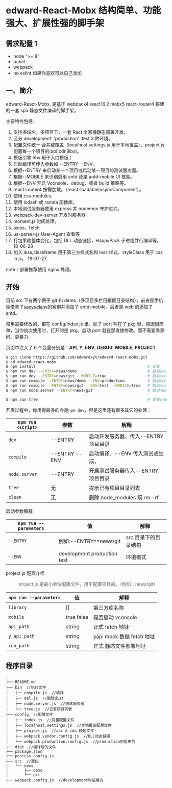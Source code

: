 # edward-React-Mobx 结构简单、功能强大、扩展性强的脚手架

## 需求配置 1

* node ">= 8"
* babel
* webpack
* no eslint 如果你喜欢可以自己添加

## 一、简介

edward-React-Mobx, 是基于 webpack4 react16.2 mobx5 react-router4 搭建的一套 spa 静态文件编译的脚手架。

主要特性包括：

1.  支持多域名，多项目下，一套 Ract 全家桶静态部署开发。
2.  区分 development' 'production' 'test'3 种环境。
3.  配置文件统一 合并或覆盖（localhost.settings.js 用于本地覆盖）、project.js 配置每一个项目的(api|cdn|libs)。
4.  模板引擎 hbs 用于入口模板；
5.  启动编译可传入参数如 --ENTRY --ENV。
6.  根据--ENTRY 来启动某一个项目或启动某一项目的测试服务器。
7.  根据--MOBILE 来识别启用 antd 还是 antd-mobile UI 框架。
8.  根据--ENV 开启 Vconsole、debug、或者 build 策略等。
9.  react-router4 按需加载。（react-loadable|asyncComponent）。
10. 使用 css-modules.
11. 使用 lodash 或 ramda 函数库。
12. 本地测试服务器使用 express 并 nodemon 守护进程。
13. webpack-dev-server 开发时服务器。
14. moment.js 时间处理。
15. axios、fetch
16. ua-parser-js User-Agent 查看等
17. 打包策略整体变化，包括 DLL 动态链接，HappyPack 子进程并行编译等。 18-06-28
18. 加入 less,className 用于第三方样式名和 less 样式、styleClass 用于 css in js。 18-07-27

note：部署推荐使用 nginx 处理。

## 开始

目前 src 下有两个例子 git 和 demo（多项目多栏目根据目录结构），前者是手机端借鉴了[sanyuelanv](https://github.com/sanyuelanv/react-mobx-project)的案例并添加了 antd-mobile。后者是 web 的添加了 antd。

常用需要修改的，都在 config/index.js 里。除了 port 写在了 pkg 里，原因很简单，当你初次使用时，打开的是 pkg。启动 port 就在那直接修改。而不需要看源码。更暴力

页面中注入了 6 个变量分别是：**API**, **Y**, **ENV**, **DEBUG**, **MOBILE**, **PROJECT**

```bash
$ git clone https://github.com/edwardxyt/edward-react-mobx.git
$ cd edward-react-mobx
$ npm install                                                 # 安装
$ npm run dev --ENTRY=news/demo                               # 启动src/news/demo下的 mian.js （development、antd）
$ npm run dev --ENTRY=news/git --MOBILE=true                  # 启动src/news/git下的 mian.js （development、antd-mobile）
$ npm run compile --ENTRY=news/demo --ENV=production          # 启动src/news/demo下的 mian.js （production、antd）
$ npm run compile --ENTRY=news/git --ENV=test --MOBILE=true   # 启动src/news/git下的 mian.js （test、antd-mobile）
$ npm run node:server --ENTRY=news/git                        # 启动node server

$ npm run tree                                                # 查看已有项目列表
```

开发过程中，你用得最多的会是`npm dev`，但是这里还有很多其它的处理：

| `npm run <script>` | 参数          | 解释                                 |
| ------------------ | ------------- | ------------------------------------ |
| `dev`              | --ENTRY       | 启动开发服务器、传入--ENTRY 项目目录 |
| `compile`          | --ENTRY --ENV | 启动编译、--ENV 传入测试或生成，     |
| `node:server`      | --ENTRY       | 开启测试服务器传入--ENTRY 项目目录   |
| `tree`             | 无            | 提示已有项目目录列表                 |
| `clean`            | 无            | 删除 node_modules 既 rm -rf          |

启动参数解释

| `npm run --parameters` | 值                          | 解释                 |
| ---------------------- | --------------------------- | -------------------- |
| `--ENTRY`              | 例如:--ENTRY==news/git      | src 目录下的目录结构 |
| `--ENV`                | development production test | 环境模式             |

project.js 配置介绍

> project.js 是最小单位配置文件，用于配置项目的。（例如：news/git）

| `npm run --parameters` | 值         | 解释                      |
| ---------------------- | ---------- | ------------------------- |
| `library`              | []         | 第三方库名称              |
| `mobile`               | true false | 是否启动 vconsole         |
| `api_path`             | string     | 正式 fetch 地址           |
| `y_api_path`           | string     | yapi mock 数据 fetch 地址 |
| `cdn_path`             | string     | 正式 静态文件部署地址     |

## 程序目录

```
.
├── README.md
├── bin  //执行文件
│   ├── compile.js  //编译
│   ├── del.js  //删除dist
│   ├── node.server.js  //测试服务器
│   └── tree.js  //已有项目列表
├── config  //配置文件
│   ├── index.js  //变量配置文件
│   ├── localhost.settings.js  //本地覆盖配置文件
│   ├── project.js  //api & cdn 映射文件
│   ├── webpack.vendor.config.js  //DLL动态链接
│   └── webpack.production.config.js  //production时启用的
├── dist  //编译后的文件
├── package.json
├── postcss.config.js
├── src  //源码
│   └── news
│       ├── demo
│       └── git
├── webpack.config.js  //development时启用的
```
